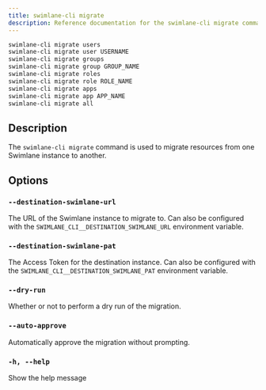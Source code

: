 ```yaml
---
title: swimlane-cli migrate
description: Reference documentation for the swimlane-cli migrate command.
---
```


```bash
swimlane-cli migrate users
swimlane-cli migrate user USERNAME
swimlane-cli migrate groups
swimlane-cli migrate group GROUP_NAME
swimlane-cli migrate roles
swimlane-cli migrate role ROLE_NAME
swimlane-cli migrate apps
swimlane-cli migrate app APP_NAME
swimlane-cli migrate all

```

## Description

The `swimlane-cli migrate` command is used to migrate resources from one Swimlane instance to another.

## Options

### `--destination-swimlane-url`

The URL of the Swimlane instance to migrate to. Can also be configured with the `SWIMLANE_CLI__DESTINATION_SWIMLANE_URL` environment variable.

### `--destination-swimlane-pat`

The Access Token for the destination instance. Can also be configured with the `SWIMLANE_CLI__DESTINATION_SWIMLANE_PAT` environment variable.

### `--dry-run`

Whether or not to perform a dry run of the migration.

### `--auto-approve`

Automatically approve the migration without prompting.

### `-h, --help`

Show the help message
